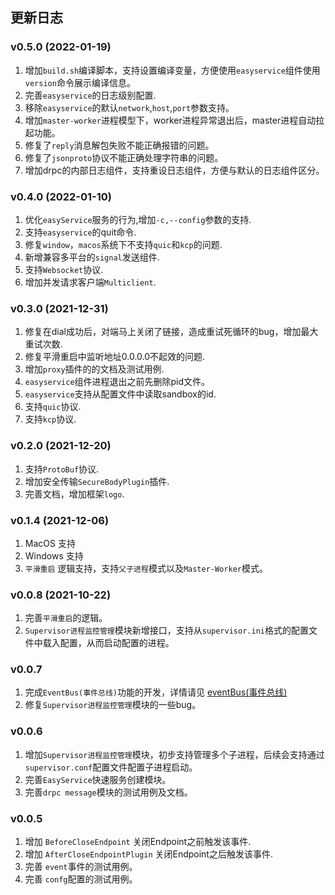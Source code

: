 ## 更新日志

### v0.5.0 (2022-01-19)
1. 增加`build.sh`编译脚本，支持设置编译变量，方便使用`easyservice`组件使用`version`命令展示编译信息。
2. 完善`easyservice`的日志级别配置.
3. 移除`easyservice`的默认`network`,`host`,`port`参数支持。
4. 增加`master-worker`进程模型下，worker进程异常退出后，master进程自动拉起功能。
5. 修复了`reply`消息解包失败不能正确报错的问题。
6. 修复了`jsonproto`协议不能正确处理字符串的问题。
7. 增加drpc的内部日志组件，支持重设日志组件，方便与默认的日志组件区分。

### v0.4.0 (2022-01-10)
1. 优化`easyService`服务的行为,增加`-c,--config`参数的支持.
2. 支持`easyservice`的quit命令.
3. 修复`window`，`macos`系统下不支持`quic`和`kcp`的问题.
4. 新增兼容多平台的`signal`发送组件.
5. 支持`Websocket`协议.
6. 增加并发请求客户端`Multiclient`.

### v0.3.0 (2021-12-31)
1. 修复在dial成功后，对端马上关闭了链接，造成重试死循环的bug，增加最大重试次数.
2. 修复平滑重启中监听地址0.0.0.0不起效的问题.
3. 增加`proxy`插件的的文档及测试用例.
4. `easyservice`组件进程退出之前先删除pid文件。
5. `easyservice`支持从配置文件中读取sandbox的id.
6. 支持`quic`协议.
7. 支持`kcp`协议.

### v0.2.0 (2021-12-20)
1. 支持`ProtoBuf`协议.
2. 增加安全传输`SecureBodyPlugin`插件.
3. 完善文档，增加框架`logo`.

### v0.1.4 (2021-12-06)
1. MacOS 支持
2. Windows 支持
3. `平滑重启` 逻辑支持，支持`父子进程`模式以及`Master-Worker`模式。

### v0.0.8 (2021-10-22)

1. 完善`平滑重启`的逻辑。
2. `Supervisor进程监控管理`模块新增接口，支持从`supervisor.ini`格式的配置文件中载入配置，从而启动配置的进程。

### v0.0.7

1. 完成`EventBus(事件总线)`功能的开发，详情请见 [eventBus(事件总线)](component/eventBus.md)
2. 修复`Supervisor进程监控管理`模块的一些bug。

### v0.0.6

1. 增加`Supervisor进程监控管理`模块，初步支持管理多个子进程，后续会支持通过`supervisor.conf`配置文件配置子进程启动。
2. 完善`EasyService`快速服务创建模块。
3. 完善`drpc message`模块的测试用例及文档。

### v0.0.5

1. 增加 `BeforeCloseEndpoint` 关闭Endpoint之前触发该事件.
2. 增加 `AfterCloseEndpointPlugin` 关闭Endpoint之后触发该事件.
3. 完善 `event`事件的测试用例。
4. 完善 `confg`配置的测试用例。